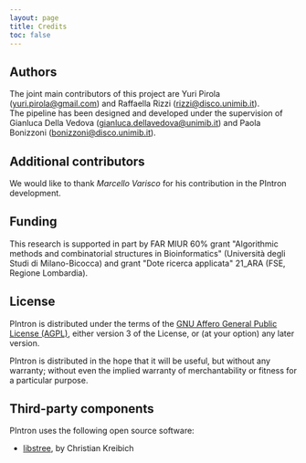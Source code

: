 ```yaml
---
layout: page
title: Credits
toc: false
---
```


## Authors

The joint main contributors of this project are Yuri Pirola
(<yuri.pirola@gmail.com>) and Raffaella Rizzi (<rizzi@disco.unimib.it>).  
The pipeline has been designed and developed under the supervision of
Gianluca Della Vedova (<gianluca.dellavedova@unimib.it>) and Paola
Bonizzoni (<bonizzoni@disco.unimib.it>).


## Additional contributors

We would like to thank *Marcello Varisco* for his contribution in the
PIntron development.

## Funding

This research is supported in part by FAR MIUR 60% grant "Algorithmic
methods and combinatorial structures in Bioinformatics"
(Università degli Studi di Milano-Bicocca) and grant "Dote ricerca
applicata" 21_ARA
(FSE, Regione Lombardia).


## License

PIntron is distributed under the terms of the [GNU Affero General Public
License (AGPL)](https://www.gnu.org/licenses/agpl.html), either version
3 of the License, or (at your option) any later version.

PIntron is distributed in the hope that it will be useful, but without
any warranty; without even the implied warranty of merchantability or
fitness for a particular purpose.


## Third-party components

PIntron uses the following open source software:

*  [libstree](http://www.icir.org/christian/libstree/index.html), by
   Christian Kreibich

